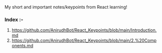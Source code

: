 My short and important notes/keypoints from React learning!
### Index :-
1. https://github.com/AnirudhBot/React_Keypoints/blob/main/Introduction.md
2. https://github.com/AnirudhBot/React_Keypoints/blob/main/2.%20Components.md
